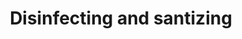 ---
banner:
  content: 'You can set this component to ''display: true'' to show a banner at the
    top of the page.'
  display: false
  heading: This is a place to place urgent information
layout: category
name: disinfecting-sanitizing
owner: CDC
questions:
- family-reduce-risk
- if-someone-in-my-house-gets-sick
- which-cleaning-products
- should-i-make-my-own-hand-sanitizer
- soap-or-hand-sanitizer
- what-is-the-difference-between-cleaning-and-disinfecting
- how-can-i-prepare-for-an-outbreak
redirect_from: 
 - /keeping-home-safe/
 - /keeping-home-safe/can-i-get-coronavirus-from-food/
title: Disinfecting and santizing
---